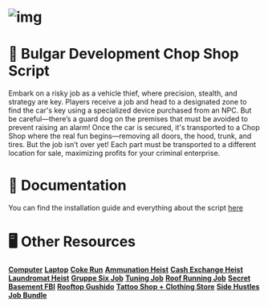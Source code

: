 # ![img](https://r2.fivemanage.com/pub/5otn77q7hr6a.png)

# 👻 Bulgar Development Chop Shop Script

Embark on a risky job as a vehicle thief, where precision, stealth, and strategy are key. Players receive a job and head to a designated zone to find the car's key using a specialized device purchased from an NPC. But be careful—there’s a guard dog on the premises that must be avoided to prevent raising an alarm! Once the car is secured, it's transported to a Chop Shop where the real fun begins—removing all doors, the hood, trunk, and tires. But the job isn’t over yet! Each part must be transported to a different location for sale, maximizing profits for your criminal enterprise.

# 📙 Documentation

You can find the installation guide and everything about the script [here](https://docs.bulgar.dev/)

# 🖥️ Other Resources

**[Computer](https://store.bulgar.dev/package/6271545)**
**[Laptop](https://store.bulgar.dev/package/6277787)**
**[Coke Run](https://store.bulgar.dev/package/6277794)**
**[Ammunation Heist](https://store.bulgar.dev/package/6277799)**
**[Cash Exchange Heist](https://store.bulgar.dev/package/6277795)**
**[Laundromat Heist](https://store.bulgar.dev/package/6277801)**
**[Gruppe Six Job](https://store.bulgar.dev/package/6385392)**
**[Tuning Job](https://store.bulgar.dev/package/6379474)**
**[Roof Running Job](https://store.bulgar.dev/package/6361549)**
**[Secret Basement FBI](https://store.bulgar.dev/package/6347490)**
**[Rooftop Gushido](https://store.bulgar.dev/package/6347485)**
**[Tattoo Shop + Clothing Store](https://store.bulgar.dev/package/6347469)**
**[Side Hustles Job Bundle](https://store.bulgar.dev/package/6385396)**
